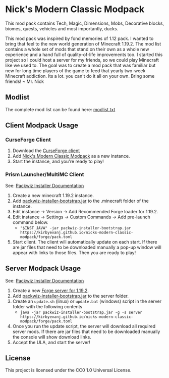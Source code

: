 # Nick's Modern Classic Modpack

This mod pack contains Tech, Magic, Dimensions, Mobs, Decorative blocks, biomes, quests, vehicles and most importantly, ducks.

This mod pack was inspired by fond memories of 1.12 pack. I wanted to bring that feel to the new world generation of Minecraft 1.19.2. The mod list contains a whole set of mods that stand on their own as a whole new experience and a hand full of quality-of-life improvements too. I started this project so I could host a server for my friends, so we could play Minecraft like we used to. The goal was to create a mod pack that was familiar but new for long time players of the game to feed that yearly two-week Minecraft addiction. Its a lot. you can't do it all on your own. Bring some friends!
~ Mr. Nick

## Modlist
The complete mod list can be found here: [modlist.txt](modlist.txt)


## Client Modpack Usage

### CurseForge Client

1. Download the [CurseForge client](https://www.curseforge.com/download/app)
2. Add [Nick's Modern Classic Modpack](https://www.curseforge.com/minecraft/modpacks/nicks-modern-classic) as a new instance.
3. Start the instance, and you're ready to play!

### Prism Launcher/MultiMC Client

See: [Packwiz Installer Documentation](https://packwiz.infra.link/tutorials/installing/packwiz-installer/)

1. Create a new minecraft 1.19.2 instance.
2. Add [packwiz-installer-bootstrap.jar](https://github.com/packwiz/packwiz-installer-bootstrap/releases) to the .minecraft folder of the instance.
3. Edit instance -> Version -> Add Recommended Forge loader for 1.19.2.
4. Edit instance -> Settings -> Custom Commands -> Add pre-launch command below.
    * `"$INST_JAVA" -jar packwiz-installer-bootstrap.jar https://kirbyevanj.github.io/nicks-modern-classic-modpack/forge/pack.toml`
5. Start client. The client will automatically update on each start. If there are jar files that need to be downloaded manually a pop-up window will appear with links to those files. Then you are ready to play!

## Server Modpack Usage

See: [Packwiz Installer Documentation](https://packwiz.infra.link/tutorials/installing/packwiz-installer/)

1. Create a new [Forge server for 1.19.2](https://files.minecraftforge.net/net/minecraftforge/forge/index_1.19.2.html).
2. Add [packwiz-installer-bootstrap.jar](https://github.com/packwiz/packwiz-installer-bootstrap/releases) to the server folder.
3. Create an `update.sh` (linux) or `update.bat` (windows) script in the server folder with the following contents
    * `java -jar packwiz-installer-bootstrap.jar -g -s server https://kirbyevanj.github.io/nicks-modern-classic-modpack/forge/pack.toml`
4. Once you run the update script, the server will download all required server mods. If there are jar files that need to be downloaded manually the console will show download links.
5. Accept the ULA, and start the server!

## License

This project is licensed under the CC0 1.0 Universal License.
